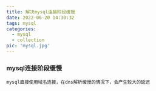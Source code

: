 ```yaml
---
title: 解决mysql连接阶段缓慢
date: 2022-06-20 14:30:32
tags: mysql
categories: 
  - mysql
  - collection
pic: 'mysql.jpg'
---
```


### mysql连接阶段缓慢

<!-- more -->
````
mysql直接使用域名连接，在dns解析缓慢的情况下，会产生较大的延迟
````